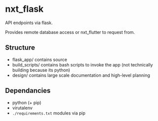 # nxt_flask

API endpoints via flask.

Provides remote database access or nxt_flutter to request from.

## Structure

- flask_app/ contains source
- build_scripts/ contains bash scripts to invoke the app (not technically building because its python)
- design/ contains large scale documentation and high-level planning

## Dependancies

- python (+ pip)
- virutalenv
- `./requirements.txt` modules via pip